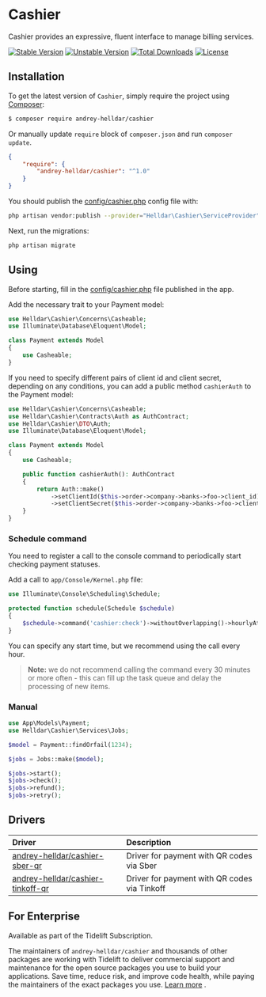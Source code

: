 # Cashier

Cashier provides an expressive, fluent interface to manage billing services.

[![Stable Version][badge_stable]][link_packagist]
[![Unstable Version][badge_unstable]][link_packagist]
[![Total Downloads][badge_downloads]][link_packagist]
[![License][badge_license]][link_license]

## Installation

To get the latest version of `Cashier`, simply require the project using [Composer](https://getcomposer.org):

```bash
$ composer require andrey-helldar/cashier
```

Or manually update `require` block of `composer.json` and run `composer update`.

```json
{
    "require": {
        "andrey-helldar/cashier": "^1.0"
    }
}
```

You should publish the [config/cashier.php](https://github.com/andrey-helldar/cashier/blob/main/config/cashier.php) config file with:

```bash
php artisan vendor:publish --provider="Helldar\Cashier\ServiceProvider"
```

Next, run the migrations:

```bash
php artisan migrate
```

## Using

Before starting, fill in the [config/cashier.php](https://github.com/andrey-helldar/cashier/blob/main/config/cashier.php) file published in the app.

Add the necessary trait to your Payment model:

```php
use Helldar\Cashier\Concerns\Casheable;
use Illuminate\Database\Eloquent\Model;

class Payment extends Model
{
    use Casheable;
}
```

If you need to specify different pairs of client id and client secret, depending on any conditions, you can add a public method `cashierAuth` to the Payment
model:

```php
use Helldar\Cashier\Concerns\Casheable;
use Helldar\Cashier\Contracts\Auth as AuthContract;
use Helldar\Cashier\DTO\Auth;
use Illuminate\Database\Eloquent\Model;

class Payment extends Model
{
    use Casheable;

    public function cashierAuth(): AuthContract
    {
        return Auth::make()
            ->setClientId($this->order->company->banks->foo->client_id)
            ->setClientSecret($this->order->company->banks->foo->client_secret);
    }
}
```

### Schedule command

You need to register a call to the console command to periodically start checking payment statuses.

Add a call to `app/Console/Kernel.php` file:

```php
use Illuminate\Console\Scheduling\Schedule;

protected function schedule(Schedule $schedule)
{
    $schedule->command('cashier:check')->withoutOverlapping()->hourlyAt(12);
}
```

You can specify any start time, but we recommend using the call every hour.

> **Note:** we do not recommend calling the command every 30 minutes or more often - this can fill up the task queue and delay the processing of new items.

### Manual

```php
use App\Models\Payment;
use Helldar\Cashier\Services\Jobs;

$model = Payment::findOrfail(1234);

$jobs = Jobs::make($model);

$jobs->start();
$jobs->check();
$jobs->refund();
$jobs->retry();
```

## Drivers

| Driver | Description |
|:---|:---|
| [andrey-helldar/cashier-sber-qr](https://github.com/andrey-helldar/cashier-sber-qr) | Driver for payment with QR codes via Sber |
| [andrey-helldar/cashier-tinkoff-qr](https://github.com/andrey-helldar/cashier-tinkoff-qr) | Driver for payment with QR codes via Tinkoff |

## For Enterprise

Available as part of the Tidelift Subscription.

The maintainers of `andrey-helldar/cashier` and thousands of other packages are working with Tidelift to deliver commercial support and maintenance for the open
source packages you use to build your applications. Save time, reduce risk, and improve code health, while paying the maintainers of the exact packages you
use. [Learn more](https://tidelift.com/subscription/pkg/packagist-andrey-helldar-cashier?utm_source=packagist-andrey-helldar-cashier&utm_medium=referral&utm_campaign=enterprise&utm_term=repo)
.

[badge_downloads]:      https://img.shields.io/packagist/dt/andrey-helldar/cashier.svg?style=flat-square

[badge_license]:        https://img.shields.io/packagist/l/andrey-helldar/cashier.svg?style=flat-square

[badge_stable]:         https://img.shields.io/github/v/release/andrey-helldar/cashier?label=stable&style=flat-square

[badge_unstable]:       https://img.shields.io/badge/unstable-dev--main-orange?style=flat-square

[link_license]:         LICENSE

[link_packagist]:       https://packagist.org/packages/andrey-helldar/cashier
